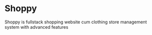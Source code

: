 # Shoppy
Shoppy is fullstack shopping website cum clothing store management system with advanced features

